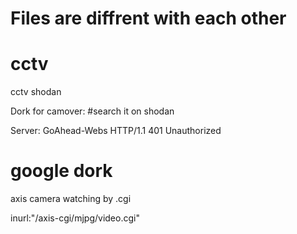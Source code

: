 # Files are diffrent with each other

# cctv
cctv shodan 

Dork for camover:   #search it on shodan

Server: GoAhead-Webs HTTP/1.1 401 Unauthorized



# google dork

axis camera watching by .cgi

inurl:"/axis-cgi/mjpg/video.cgi"


